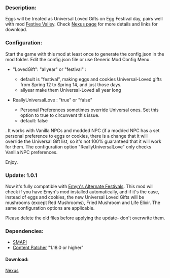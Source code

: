 ### Description:
Eggs will be treated as Universal Loved Gifts on Egg Festival day, pairs well with mod [Festive Valley](https://www.nexusmods.com/stardewvalley/mods/8432). Check [Nexus page](https://www.nexusmods.com/stardewvalley/mods/10438) for more details and links for download.

### Configuration:
Start the game with this mod at least once to generate the config.json in the mod folder.
Edit the config.json file or use Generic Mod Config Menu.

* "LovedGift": "allyear" or "festival" :
	 - default is "festival", making eggs and cookies Universal-Loved gifts from Spring 12 to Spring 14, and just those days. 
	 - allyear make them Universal-Loved all year long

* ReallyUniversalLove : "true" or "false" 
	- Personal Preferences sometimes override Universal ones. Set this option to true to circunvent this issue.
	- default: false

. It works with Vanilla NPCs and modded NPC (if a modded NPC has a set personal preference to eggs or cookies, there is a change that it will override the Universal Gift list, so it's not 100% guaranteed that it will work for them. The configuration option "ReallyUniversalLove" only checks Vanilla NPC preferences.

Enjoy.

### Update: 1.0.1

Now it's fully compatible with [Emyn's Alternate Festivals](https://www.nexusmods.com/stardewvalley/mods/9867). This mod will check if you have Emyn's mod installed automatically, and if it's the case, instead of eggs and cookies, the new Universal Loved Gifts will be mushrooms (except Red Mushrooms), Fried Mushroom and Life Elixir. The same configuration options are applicable.

Please delete the old files before applying the update- don't overwrite them.

### Dependencies:
- [SMAPI](https://www.nexusmods.com/stardewvalley/mods/2400)
- [Content Patcher](https://www.nexusmods.com/stardewvalley/mods/1915) "1.18.0 or higher"

#### Download:
[Nexus](https://www.nexusmods.com/stardewvalley/mods/10438)
